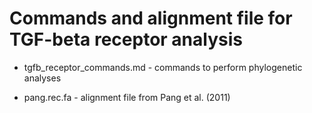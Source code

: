 # Commands and alignment file for TGF-beta receptor analysis

* tgfb_receptor_commands.md - commands to perform phylogenetic analyses

* pang.rec.fa - alignment file from Pang et al. (2011)
